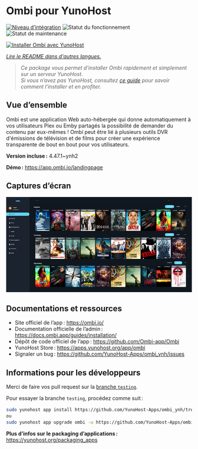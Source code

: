 <!--
Nota bene : ce README est automatiquement généré par <https://github.com/YunoHost/apps/tree/master/tools/readme_generator>
Il NE doit PAS être modifié à la main.
-->

# Ombi pour YunoHost

[![Niveau d’intégration](https://apps.yunohost.org/badge/integration/ombi)](https://ci-apps.yunohost.org/ci/apps/ombi/)
![Statut du fonctionnement](https://apps.yunohost.org/badge/state/ombi)
![Statut de maintenance](https://apps.yunohost.org/badge/maintained/ombi)

[![Installer Ombi avec YunoHost](https://install-app.yunohost.org/install-with-yunohost.svg)](https://install-app.yunohost.org/?app=ombi)

*[Lire le README dans d'autres langues.](./ALL_README.md)*

> *Ce package vous permet d’installer Ombi rapidement et simplement sur un serveur YunoHost.*  
> *Si vous n’avez pas YunoHost, consultez [ce guide](https://yunohost.org/install) pour savoir comment l’installer et en profiter.*

## Vue d’ensemble

Ombi est une application Web auto-hébergée qui donne automatiquement à vos utilisateurs Plex ou Emby partagés la possibilité de demander du contenu par eux-mêmes ! Ombi peut être lié à plusieurs outils DVR d'émissions de télévision et de films pour créer une expérience transparente de bout en bout pour vos utilisateurs.

**Version incluse :** 4.47.1~ynh2

**Démo :** <https://app.ombi.io/landingpage>

## Captures d’écran

![Capture d’écran de Ombi](./doc/screenshots/screenshot.jpg)

## Documentations et ressources

- Site officiel de l’app : <https://ombi.io/>
- Documentation officielle de l’admin : <https://docs.ombi.app/guides/installation/>
- Dépôt de code officiel de l’app : <https://github.com/Ombi-app/Ombi>
- YunoHost Store : <https://apps.yunohost.org/app/ombi>
- Signaler un bug : <https://github.com/YunoHost-Apps/ombi_ynh/issues>

## Informations pour les développeurs

Merci de faire vos pull request sur la [branche `testing`](https://github.com/YunoHost-Apps/ombi_ynh/tree/testing).

Pour essayer la branche `testing`, procédez comme suit :

```bash
sudo yunohost app install https://github.com/YunoHost-Apps/ombi_ynh/tree/testing --debug
ou
sudo yunohost app upgrade ombi -u https://github.com/YunoHost-Apps/ombi_ynh/tree/testing --debug
```

**Plus d’infos sur le packaging d’applications :** <https://yunohost.org/packaging_apps>
